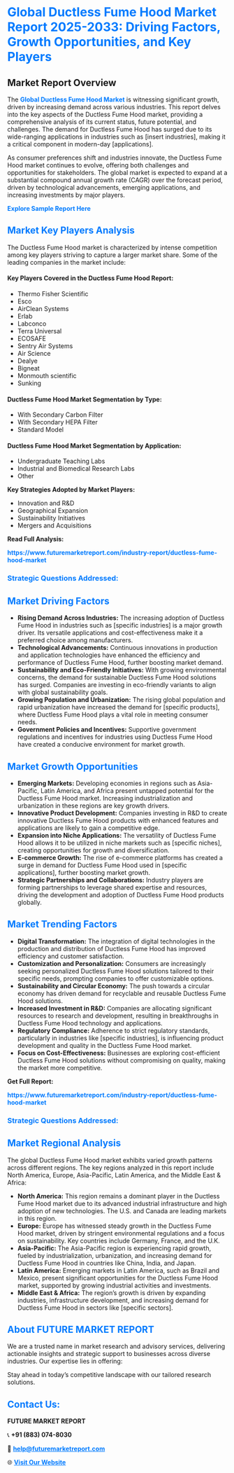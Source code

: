 <h1 style="color: #007BFF;">Global Ductless Fume Hood Market Report 2025-2033: Driving Factors, Growth Opportunities, and Key Players</h1>

<section id="overview">
<h2>Market Report Overview</h2>
<p>The <a href="https://www.futuremarketreport.com/industry-report/ductless-fume-hood-market" style="color: #007BFF; text-decoration: none;"><strong>Global Ductless Fume Hood Market</strong></a> is witnessing significant growth, driven by increasing demand across various industries. This report delves into the key aspects of the Ductless Fume Hood market, providing a comprehensive analysis of its current status, future potential, and challenges. The demand for Ductless Fume Hood has surged due to its wide-ranging applications in industries such as [insert industries], making it a critical component in modern-day [applications].</p>
<p>As consumer preferences shift and industries innovate, the Ductless Fume Hood market continues to evolve, offering both challenges and opportunities for stakeholders. The global market is expected to expand at a substantial compound annual growth rate (CAGR) over the forecast period, driven by technological advancements, emerging applications, and increasing investments by major players.</p>
</section>

<section id="overview">
<p><a href="https://www.futuremarketreport.com/request-sample/reportId=27574" style="color: #007BFF; text-decoration: none;"><strong>Explore Sample Report Here</strong></a></p>
</section>

<section id="key-players">
<h2 style="color: #007BFF;">Market Key Players Analysis</h2>
<p>The Ductless Fume Hood market is characterized by intense competition among key players striving to capture a larger market share. Some of the leading companies in the market include:</p>
<h4>Key Players Covered in the Ductless Fume Hood Report:</h4>
<ul><li>Thermo Fisher Scientific</li><li>Esco</li><li>AirClean Systems</li><li>Erlab</li><li>Labconco</li><li>Terra Universal</li><li>ECOSAFE</li><li>Sentry Air Systems</li><li>Air Science</li><li>Dealye</li><li>Bigneat</li><li>Monmouth scientific</li><li>Sunking</li></ul>
<h4>Ductless Fume Hood Market Segmentation by Type:</h4>
<ul><li>With Secondary Carbon Filter</li><li>With Secondary HEPA Filter</li><li>Standard Model</li></ul>

<h4>Ductless Fume Hood Market Segmentation by Application:</h4>
<ul><li>Undergraduate Teaching Labs</li><li>Industrial and Biomedical Research Labs</li><li>Other</li></ul>
<p><strong>Key Strategies Adopted by Market Players:</strong></p>
<ul>
<li>Innovation and R&D</li>
<li>Geographical Expansion</li>
<li>Sustainability Initiatives</li>
<li>Mergers and Acquisitions</li>
</ul>
</section>

<section>
<p><strong>Read Full Analysis: </strong></p><a href="https://www.futuremarketreport.com/industry-report/ductless-fume-hood-market" style="color: #007BFF; text-decoration: none;"><strong>https://www.futuremarketreport.com/industry-report/ductless-fume-hood-market</strong></a>
<h3 style="color: #007BFF;">Strategic Questions Addressed:</h3>
</section>

<section id="driving-factors">
<h2 style="color: #007BFF;">Market Driving Factors</h2>
<ul>
<li><strong>Rising Demand Across Industries:</strong> The increasing adoption of Ductless Fume Hood in industries such as [specific industries] is a major growth driver. Its versatile applications and cost-effectiveness make it a preferred choice among manufacturers.</li>
<li><strong>Technological Advancements:</strong> Continuous innovations in production and application technologies have enhanced the efficiency and performance of Ductless Fume Hood, further boosting market demand.</li>
<li><strong>Sustainability and Eco-Friendly Initiatives:</strong> With growing environmental concerns, the demand for sustainable Ductless Fume Hood solutions has surged. Companies are investing in eco-friendly variants to align with global sustainability goals.</li>
<li><strong>Growing Population and Urbanization:</strong> The rising global population and rapid urbanization have increased the demand for [specific products], where Ductless Fume Hood plays a vital role in meeting consumer needs.</li>
<li><strong>Government Policies and Incentives:</strong> Supportive government regulations and incentives for industries using Ductless Fume Hood have created a conducive environment for market growth.</li>
</ul>
</section>

<section id="growth-opportunities">
<h2 style="color: #007BFF;">Market Growth Opportunities</h2>
<ul>
<li><strong>Emerging Markets:</strong> Developing economies in regions such as Asia-Pacific, Latin America, and Africa present untapped potential for the Ductless Fume Hood market. Increasing industrialization and urbanization in these regions are key growth drivers.</li>
<li><strong>Innovative Product Development:</strong> Companies investing in R&D to create innovative Ductless Fume Hood products with enhanced features and applications are likely to gain a competitive edge.</li>
<li><strong>Expansion into Niche Applications:</strong> The versatility of Ductless Fume Hood allows it to be utilized in niche markets such as [specific niches], creating opportunities for growth and diversification.</li>
<li><strong>E-commerce Growth:</strong> The rise of e-commerce platforms has created a surge in demand for Ductless Fume Hood used in [specific applications], further boosting market growth.</li>
<li><strong>Strategic Partnerships and Collaborations:</strong> Industry players are forming partnerships to leverage shared expertise and resources, driving the development and adoption of Ductless Fume Hood products globally.</li>
</ul>
</section>

<section id="trending-factors">
<h2 style="color: #007BFF;">Market Trending Factors</h2>
<ul>
<li><strong>Digital Transformation:</strong> The integration of digital technologies in the production and distribution of Ductless Fume Hood has improved efficiency and customer satisfaction.</li>
<li><strong>Customization and Personalization:</strong> Consumers are increasingly seeking personalized Ductless Fume Hood solutions tailored to their specific needs, prompting companies to offer customizable options.</li>
<li><strong>Sustainability and Circular Economy:</strong> The push towards a circular economy has driven demand for recyclable and reusable Ductless Fume Hood solutions.</li>
<li><strong>Increased Investment in R&D:</strong> Companies are allocating significant resources to research and development, resulting in breakthroughs in Ductless Fume Hood technology and applications.</li>
<li><strong>Regulatory Compliance:</strong> Adherence to strict regulatory standards, particularly in industries like [specific industries], is influencing product development and quality in the Ductless Fume Hood market.</li>
<li><strong>Focus on Cost-Effectiveness:</strong> Businesses are exploring cost-efficient Ductless Fume Hood solutions without compromising on quality, making the market more competitive.</li>
</ul>
</section>

<section>
<p><strong>Get Full Report: </strong></p><a href="https://www.futuremarketreport.com/industry-report/ductless-fume-hood-market" style="color: #007BFF; text-decoration: none;"><strong>https://www.futuremarketreport.com/industry-report/ductless-fume-hood-market</strong></a>
<h3 style="color: #007BFF;">Strategic Questions Addressed:</h3>
</section>


<section id="regional-analysis">
<h2 style="color: #007BFF;">Market Regional Analysis</h2>
<p>The global Ductless Fume Hood market exhibits varied growth patterns across different regions. The key regions analyzed in this report include North America, Europe, Asia-Pacific, Latin America, and the Middle East & Africa:</p>
<ul>
<li><strong>North America:</strong> This region remains a dominant player in the Ductless Fume Hood market due to its advanced industrial infrastructure and high adoption of new technologies. The U.S. and Canada are leading markets in this region.</li>
<li><strong>Europe:</strong> Europe has witnessed steady growth in the Ductless Fume Hood market, driven by stringent environmental regulations and a focus on sustainability. Key countries include Germany, France, and the U.K.</li>
<li><strong>Asia-Pacific:</strong> The Asia-Pacific region is experiencing rapid growth, fueled by industrialization, urbanization, and increasing demand for Ductless Fume Hood in countries like China, India, and Japan.</li>
<li><strong>Latin America:</strong> Emerging markets in Latin America, such as Brazil and Mexico, present significant opportunities for the Ductless Fume Hood market, supported by growing industrial activities and investments.</li>
<li><strong>Middle East & Africa:</strong> The region’s growth is driven by expanding industries, infrastructure development, and increasing demand for Ductless Fume Hood in sectors like [specific sectors].</li>
</ul>
</section>

<footer>
<h2 style="color: #007BFF;">About FUTURE MARKET REPORT</h2>
<p>We are a trusted name in market research and advisory services, delivering actionable insights and strategic support to businesses across diverse industries. Our expertise lies in offering:</p>

<p>Stay ahead in today’s competitive landscape with our tailored research solutions.</p>

<h2 style="color: #007BFF;">Contact Us:</h2>
<p><strong>FUTURE MARKET REPORT</strong></p>
<p>📞 <strong>+91 (883) 074-8030</strong></p>
<p>📧 <strong><a href="mailto:help@futuremarketreport.com" style="color: #007BFF;">help@futuremarketreport.com</a></strong></p>
<p>🌐 <strong><a href="https://www.futuremarketreport.com/" style="color: #007BFF;">Visit Our Website</a></strong></p>
</footer>